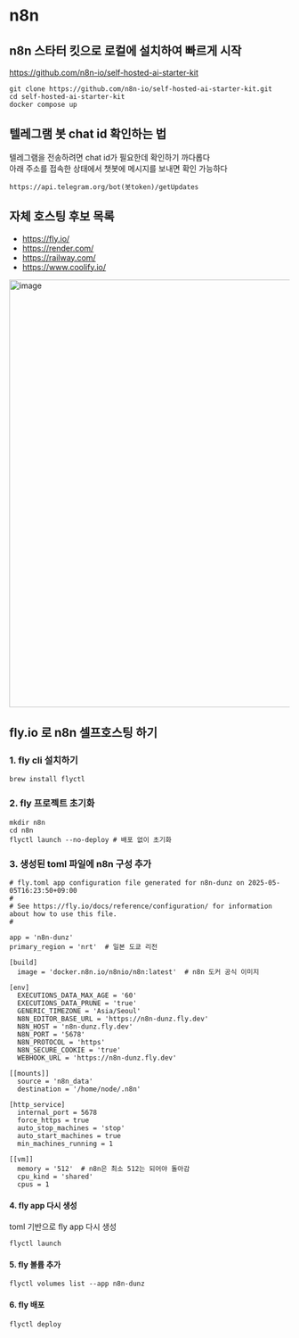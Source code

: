 # n8n

## n8n 스타터 킷으로 로컬에 설치하여 빠르게 시작
https://github.com/n8n-io/self-hosted-ai-starter-kit
```
git clone https://github.com/n8n-io/self-hosted-ai-starter-kit.git
cd self-hosted-ai-starter-kit
docker compose up
```

## 텔레그램 봇 chat id 확인하는 법
텔레그램을 전송하려면 chat id가 필요한데 확인하기 까다롭다  
아래 주소를 접속한 상태에서 챗봇에 메시지를 보내면 확인 가능하다

```
https://api.telegram.org/bot(봇token)/getUpdates
```

## 자체 호스팅 후보 목록
- https://fly.io/
- https://render.com/
- https://railway.com/
- https://www.coolify.io/

<img width="767" alt="image" src="https://github.com/user-attachments/assets/44717466-c41e-44aa-a1e7-e00128c23105" />

## fly.io 로 n8n 셀프호스팅 하기

### 1. fly cli 설치하기
```
brew install flyctl 
```

### 2. fly 프로젝트 초기화
```
mkdir n8n
cd n8n
flyctl launch --no-deploy # 배포 없이 초기화
```

### 3. 생성된 toml 파일에 n8n 구성 추가

```
# fly.toml app configuration file generated for n8n-dunz on 2025-05-05T16:23:50+09:00
#
# See https://fly.io/docs/reference/configuration/ for information about how to use this file.
#

app = 'n8n-dunz'
primary_region = 'nrt'  # 일본 도쿄 리전

[build]
  image = 'docker.n8n.io/n8nio/n8n:latest'  # n8n 도커 공식 이미지

[env]
  EXECUTIONS_DATA_MAX_AGE = '60'
  EXECUTIONS_DATA_PRUNE = 'true'
  GENERIC_TIMEZONE = 'Asia/Seoul'
  N8N_EDITOR_BASE_URL = 'https://n8n-dunz.fly.dev'
  N8N_HOST = 'n8n-dunz.fly.dev'
  N8N_PORT = '5678'
  N8N_PROTOCOL = 'https'
  N8N_SECURE_COOKIE = 'true'
  WEBHOOK_URL = 'https://n8n-dunz.fly.dev'

[[mounts]]
  source = 'n8n_data'
  destination = '/home/node/.n8n'

[http_service]
  internal_port = 5678
  force_https = true
  auto_stop_machines = 'stop'
  auto_start_machines = true
  min_machines_running = 1

[[vm]]
  memory = '512'  # n8n은 최소 512는 되어야 돌아감
  cpu_kind = 'shared'
  cpus = 1

```

#### 4. fly app 다시 생성
toml 기반으로 fly app 다시 생성

```
flyctl launch
```

#### 5. fly 볼륨 추가
```
flyctl volumes list --app n8n-dunz
```

#### 6. fly 배포
```
flyctl deploy
```

